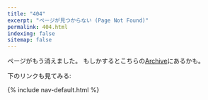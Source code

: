 ```yaml
---
title: "404"
excerpt: "ページが見つからない (Page Not Found)"
permalink: 404.html
indexing: false
sitemap: false
---
```


ページがもう消えました。
もしかするとこちらの[Archive](/archive.html)にあるかも。

下のリンクも見てみる:

{% include nav-default.html %}

